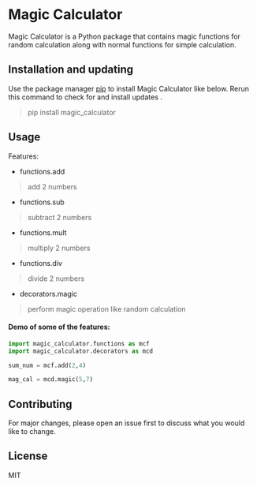 # Magic Calculator

Magic Calculator is a Python package that contains magic functions for random calculation along with normal functions for simple calculation. 

## Installation and updating
Use the package manager [pip](https://pip.pypa.io/en/stable/) to install Magic Calculator like below. 
Rerun this command to check for and install updates .

> pip install magic_calculator

## Usage
Features:
* functions.add
> add 2 numbers
* functions.sub
> subtract 2 numbers
* functions.mult
> multiply 2 numbers
* functions.div
> divide 2 numbers
* decorators.magic
> perform magic operation like random calculation

#### Demo of some of the features:

```python
import magic_calculator.functions as mcf
import magic_calculator.decorators as mcd

sum_num = mcf.add(2,4)

mag_cal = mcd.magic(5,7)

```

## Contributing
For major changes, please open an issue first to discuss what you would like to change.

## License
MIT
